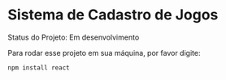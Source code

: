 <h1>Sistema de Cadastro de Jogos</h1>

Status do Projeto: Em desenvolvimento

Para rodar esse projeto em sua máquina, por favor digite:

```
npm install react
```
